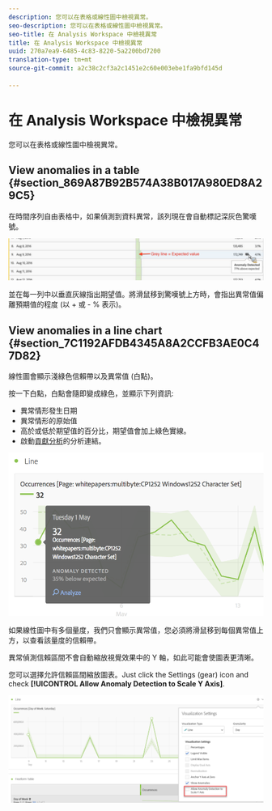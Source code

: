 ```yaml
---
description: 您可以在表格或線性圖中檢視異常。
seo-description: 您可以在表格或線性圖中檢視異常。
seo-title: 在 Analysis Workspace 中檢視異常
title: 在 Analysis Workspace 中檢視異常
uuid: 270a7ea9-6485-4c83-8220-5a2200bd7200
translation-type: tm+mt
source-git-commit: a2c38c2cf3a2c1451e2c60e003ebe1fa9bfd145d

---
```



# 在 Analysis Workspace 中檢視異常

您可以在表格或線性圖中檢視異常。

## View anomalies in a table {#section_869A87B92B574A38B017A980ED8A29C5}

在時間序列自由表格中，如果偵測到資料異常，該列現在會自動標記深灰色驚嘆號。

![](assets/anomaly_detected.png)

並在每一列中以垂直灰線指出期望值。將滑鼠移到驚嘆號上方時，會指出異常值偏離預期值的程度 (以 + 或 - % 表示)。

## View anomalies in a line chart {#section_7C1192AFDB4345A8A2CCFB3AE0C47D82}

線性圖會顯示淺綠色信賴帶以及異常值 (白點)。

按一下白點，白點會隨即變成綠色，並顯示下列資訊:

* 異常情形發生日期
* 異常情形的原始值
* 高於或低於期望值的百分比，期望值會加上綠色實線。
* 啟動[貢獻分析](../../../../analyze/analysis-workspace/virtual-analyst/contribution-analysis/ca-tokens.md)的分析連結。

![](assets/anomaly_linechart.png)

如果線性圖中有多個量度，我們只會顯示異常值，您必須將滑鼠移到每個異常值上方，以查看該量度的信賴帶。

異常偵測信賴區間不會自動縮放視覺效果中的 Y 軸，如此可能會使圖表更清晰。

您可以選擇允許信賴區間縮放圖表。Just click the Settings (gear) icon and check **[!UICONTROL Allow Anomaly Detection to Scale Y Axis]**.

![](assets/scale-y-axis.png)

